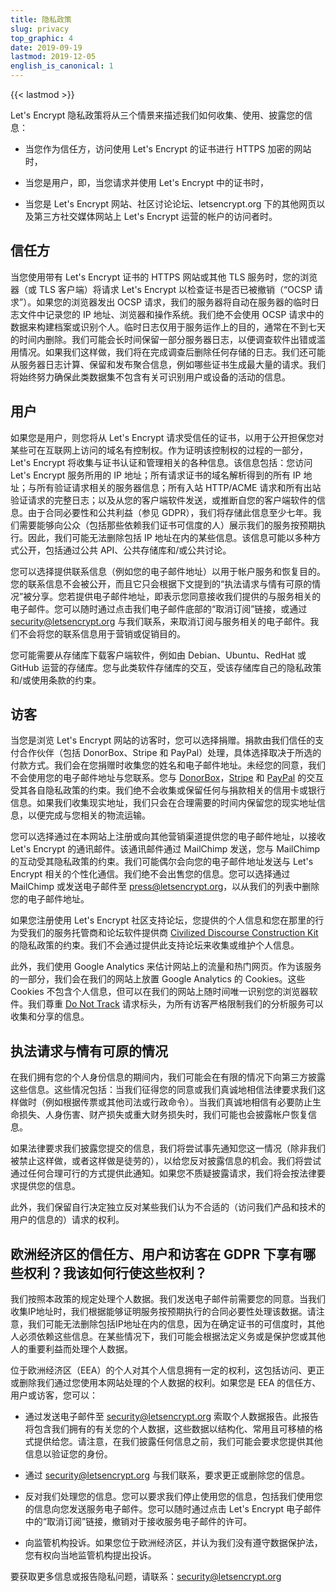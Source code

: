 ```yaml
---
title: 隐私政策
slug: privacy
top_graphic: 4
date: 2019-09-19
lastmod: 2019-12-05
english_is_canonical: 1
---
```


{{< lastmod >}}

Let's Encrypt 隐私政策将从三个情景来描述我们如何收集、使用、披露您的信息：

* 当您作为信任方，访问使用 Let's Encrypt 的证书进行 HTTPS 加密的网站时，

* 当您是用户，即，当您请求并使用 Let's Encrypt 中的证书时，

* 当您是 Let's Encrypt 网站、社区讨论论坛、letsencrypt.org 下的其他网页以及第三方社交媒体网站上 Let's Encrypt 运营的帐户的访问者时。

## 信任方

当您使用带有 Let's Encrypt 证书的 HTTPS 网站或其他 TLS 服务时，您的浏览器（或 TLS 客户端）将请求 Let's Encrypt 以检查证书是否已被撤销（“OCSP 请求”）。如果您的浏览器发出 OCSP 请求，我们的服务器将自动在服务器的临时日志文件中记录您的 IP 地址、浏览器和操作系统。我们绝不会使用 OCSP 请求中的数据来构建档案或识别个人。临时日志仅用于服务运作上的目的，通常在不到七天的时间内删除。我们可能会长时间保留一部分服务器日志，以便调查软件出错或滥用情况。如果我们这样做，我们将在完成调查后删除任何存储的日志。我们还可能从服务器日志计算、保留和发布聚合信息，例如哪些证书生成最大量的请求。我们将始终努力确保此类数据集不包含有关可识别用户或设备的活动的信息。

## 用户

如果您是用户，则您将从 Let's Encrypt 请求受信任的证书，以用于公开担保您对某些可在互联网上访问的域名有控制权。作为证明该控制权的过程的一部分，Let's Encrypt 将收集与证书认证和管理相关的各种信息。该信息包括：您访问 Let's Encrypt 服务所用的 IP 地址；所有请求证书的域名解析得到的所有 IP 地址；与所有验证请求相关的服务器信息；所有入站 HTTP/ACME 请求和所有出站验证请求的完整日志；以及从您的客户端软件发送，或推断自您的客户端软件的信息。由于合同必要性和公共利益（参见 GDPR），我们将存储此信息至少七年。我们需要能够向公众（包括那些依赖我们证书可信度的人）展示我们的服务按预期执行。因此，我们可能无法删除包括 IP 地址在内的某些信息。该信息可能以多种方式公开，包括通过公共 API、公共存储库和/或公共讨论。

您可以选择提供联系信息（例如您的电子邮件地址）以用于帐户服务和恢复目的。您的联系信息不会被公开，而且它只会根据下文提到的“执法请求与情有可原的情况”被分享。您若提供电子邮件地址，即表示您同意接收我们提供的与服务相关的电子邮件。您可以随时通过点击我们电子邮件底部的“取消订阅”链接，或通过 [security@letsencrypt.org](mailto:security@letsencrypt.org) 与我们联系，来取消订阅与服务相关的电子邮件。我们不会将您的联系信息用于营销或促销目的。

您可能需要从存储库下载客户端软件，例如由 Debian、Ubuntu、RedHat 或 GitHub 运营的存储库。您与此类软件存储库的交互，受该存储库自己的隐私政策和/或使用条款的约束。

## 访客

当您是浏览 Let's Encrypt 网站的访客时，您可以选择捐赠。捐款由我们信任的支付合作伙伴（包括 DonorBox、Stripe 和 PayPal）处理，具体选择取决于所选的付款方式。我们会在您捐赠时收集您的姓名和电子邮件地址。未经您的同意，我们不会使用您的电子邮件地址与您联系。您与 [DonorBox](https://donorbox.org/privacy)，[Stripe](https://stripe.com/privacy/) 和 [PayPal](https://www.paypal.com/us/webapps/mpp/ua/privacy-full)  的交互受其各自隐私政策的约束。我们绝不会收集或保留任何与捐款相关的信用卡或银行信息。如果我们收集现实地址，我们只会在合理需要的时间内保留您的现实地址信息，以便完成与您相关的物流运输。

您可以选择通过在本网站上注册或向其他营销渠道提供您的电子邮件地址，以接收 Let's Encrypt 的通讯邮件。该通讯邮件通过 MailChimp 发送，您与 MailChimp 的互动受其隐私政策的约束。我们可能偶尔会向您的电子邮件地址发送与 Let's Encrypt 相关的个性化通信。我们绝不会出售您的信息。您可以选择通过 MailChimp 或发送电子邮件至 [press@letsencrypt.org](mailto:press@letsencrypt.org)，以从我们的列表中删除您的电子邮件地址。

如果您注册使用 Let's Encrypt 社区支持论坛，您提供的个人信息和您在那里的行为受我们的服务托管商和论坛软件提供商 [Civilized Discourse Construction Kit](https://www.discourse.org/privacy) 的隐私政策的约束。我们不会通过提供此支持论坛来收集或维护个人信息。

此外，我们使用 Google Analytics 来估计网站上的流量和热门网页。作为该服务的一部分，我们会在我们的网站上放置 Google Analytics 的 Cookies。这些 Cookies 不包含个人信息，但可以在我们的网站上随时间唯一识别您的浏览器软件。我们尊重 [Do Not Track](http://donottrack.us/) 请求标头，为所有访客严格限制我们的分析服务可以收集和分享的信息。

## 执法请求与情有可原的情况

在我们拥有您的个人身份信息的期间内，我们可能会在有限的情况下向第三方披露这些信息。这些情况包括：当我们征得您的同意或我们真诚地相信法律要求我们这样做时（例如根据传票或其他司法或行政命令）。当我们真诚地相信有必要防止生命损失、人身伤害、财产损失或重大财务损失时，我们可能也会披露帐户恢复信息。

如果法律要求我们披露您提交的信息，我们将尝试事先通知您这一情况（除非我们被禁止这样做，或者这样做是徒劳的），以给您反对披露信息的机会。我们将尝试通过任何合理可行的方式提供此通知。如果您不质疑披露请求，我们将会按法律要求提供您的信息。

此外，我们保留自行决定独立反对某些我们认为不合适的（访问我们产品和技术的用户的信息的）请求的权利。

## 欧洲经济区的信任方、用户和访客在 GDPR 下享有哪些权利？我该如何行使这些权利？

我们按照本政策的规定处理个人数据。我们发送电子邮件前需要您的同意。当我们收集IP地址时，我们根据能够证明服务按预期执行的合同必要性处理该数据。请注意，我们可能无法删除包括IP地址在内的信息，因为在确定证书的可信度时，其他人必须依赖这些信息。在某些情况下，我们可能会根据法定义务或是保护您或其他人的重要利益而处理个人数据。

位于欧洲经济区（EEA）的个人对其个人信息拥有一定的权利，这包括访问、更正或删除我们通过您使用本网站处理的个人数据的权利。如果您是 EEA 的信任方、用户或访客，您可以：

* 通过发送电子邮件至 security@letsencrypt.org 索取个人数据报告。此报告将包含我们拥有的有关您的个人数据，这些数据以结构化、常用且可移植的格式提供给您。请注意，在我们披露任何信息之前，我们可能会要求您提供其他信息以验证您的身份。

* 通过 security@letsencrypt.org 与我们联系，要求更正或删除您的信息。

* 反对我们处理您的信息。您可以要求我们停止使用您的信息，包括我们使用您的信息向您发送服务电子邮件。您可以随时通过点击 Let's Encrypt 电子邮件中的“取消订阅”链接，撤销对于接收服务电子邮件的许可。

* 向监管机构投诉。如果您位于欧洲经济区，并认为我们没有遵守数据保护法，您有权向当地监管机构提出投诉。

要获取更多信息或报告隐私问题，请联系：[security@letsencrypt.org](mailto:security@letsencrypt.org)
